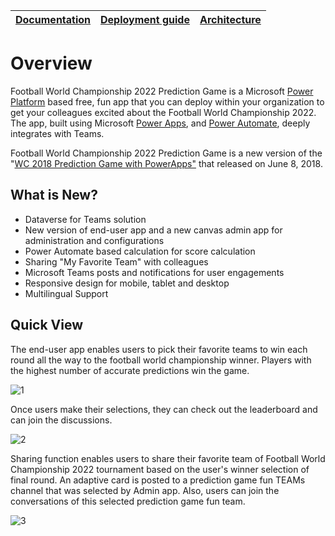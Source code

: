 | [Documentation](https://github.com/efyasar/football-world-championship-prediction-game/wiki) | [Deployment guide](https://github.com/efyasar/football-world-championship-prediction-game/wiki/Deployment-Guide) | [Architecture](https://github.com/efyasar/football-world-championship-prediction-game/wiki/Solution-Overview) |
| ---- | ---- | ---- |


# Overview

Football World Championship 2022 Prediction Game is a Microsoft [Power Platform](https://docs.microsoft.com/en-us/microsoftteams/platform/samples/teams-low-code-solutions) based free, fun app that you can deploy within your organization to get your colleagues excited about the Football World Championship 2022. The app, built using Microsoft [Power Apps](https://docs.microsoft.com/en-us/powerapps/powerapps-overview), and [Power Automate](https://docs.microsoft.com/en-us/power-automate/getting-started), deeply integrates with Teams.

Football World Championship 2022 Prediction Game is a new version of the "[WC 2018 Prediction Game with PowerApps"](https://powerapps.microsoft.com/en-us/blog/world-cup-2018-prediction-game/) that released on June 8, 2018.

## What is New?

- Dataverse for Teams solution
- New version of end-user app and a new canvas admin app for administration and configurations
- Power Automate based calculation for score calculation
- Sharing "My Favorite Team" with colleagues
- Microsoft Teams posts and notifications for user engagements
- Responsive design for mobile, tablet and desktop
- Multilingual Support

## Quick View

The end-user app enables users to pick their favorite teams to win each round all the way to the football world championship winner. Players with the highest number of accurate predictions win the game.

![1](https://user-images.githubusercontent.com/832062/199594088-6345d9c8-7ce7-4b4d-a57c-9305d6241bcd.png)

Once users make their selections, they can check out the leaderboard and can join the discussions.

![2](https://user-images.githubusercontent.com/832062/192267123-0cbe5ba9-1a2c-4699-a622-d8bd1b9cdc91.jpg)

Sharing function enables users to share their favorite team of Football World Championship 2022 tournament based on the user's winner selection of final round. An adaptive card is posted to a prediction game fun TEAMs channel that was selected by Admin app. Also, users can join the conversations of this selected prediction game fun team.

![3](https://user-images.githubusercontent.com/832062/199594125-c6a0c363-9761-43ba-8fba-6a5a544b9e6e.png)
